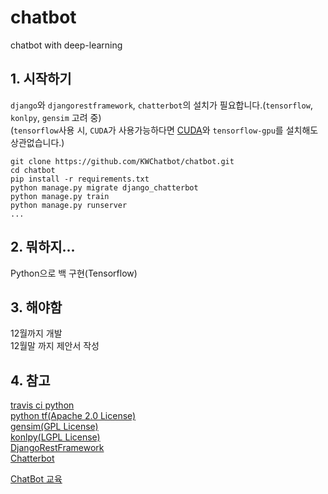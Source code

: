 # chatbot
chatbot with deep-learning

## 1. 시작하기
`django`와 `djangorestframework`, `chatterbot`의 설치가 필요합니다.(`tensorflow`, `konlpy`, `gensim` 고려 중)  
(`tensorflow`사용 시, `CUDA`가 사용가능하다면 [CUDA](https://www.tensorflow.org/install/gpu)와 `tensorflow-gpu`를 설치해도 상관없습니다.)

```
git clone https://github.com/KWChatbot/chatbot.git  
cd chatbot  
pip install -r requirements.txt
python manage.py migrate django_chatterbot
python manage.py train
python manage.py runserver  
...
```
  
## 2. 뭐하지...
Python으로 백 구현(Tensorflow)  
  
## 3. 해야함
12월까지 개발  
12월말 까지 제안서 작성  
  
## 4. 참고
[travis ci python](https://github.com/travis-ci/travis-ci/issues/9815)  
[python tf(Apache 2.0 License)](https://www.slideshare.net/healess/python-tensorflow-ai-chatbot)  
[gensim(GPL License)](https://radimrehurek.com/gensim/)  
[konlpy(LGPL License)](http://konlpy.org/ko/latest/)  
[DjangoRestFramework](https://www.django-rest-framework.org/tutorial/quickstart/)  
[Chatterbot](https://chatterbot.readthedocs.io/en/stable/)    

[ChatBot 교육](https://event-us.kr/chatbothon/event/4039?fbclid=IwAR242Z5PckSrFAkC2VlrdCisniC0DB-RuwHT043d8-DGH-fiYqIWhV-q2NI)  
